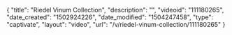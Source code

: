 {
    "title": "Riedel Vinum Collection",
    "description": "",
    "videoid": "111180265",
    "date_created": "1502924226",
    "date_modified": "1504247458",
    "type": "captivate",
    "layout": "video",
    "url": "\/v\/riedel-vinum-collection\/111180265"
}